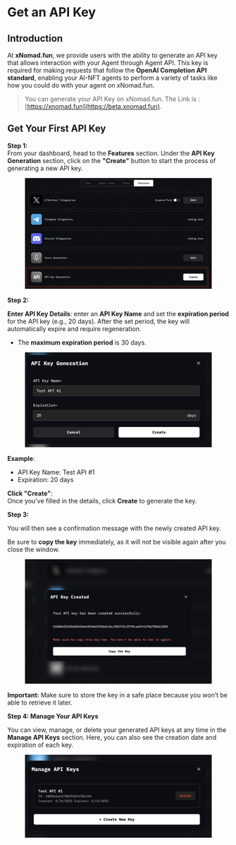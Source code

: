 # Get an API Key

## Introduction

At **xNomad.fun**, we provide users with the ability to generate an API key that allows interaction with your Agent through Agent API. This key is required for making requests that follow the **OpenAI Completion API standard**, enabling your AI-NFT agents to perform a variety of tasks like how you could do with your agent on xNomad.fun.

> You can generate your API Key on xNomad.fun. The Link is : [https://xnomad.fun](https://beta.xnomad.fun).

## Get Your First API Key

**Step 1:** \
From your dashboard, head to the **Features** section.  Under the **API Key Generation** section, click on the **"Create"** button to start the process of generating a new API key.

<figure><img src="../../.gitbook/assets/Screen Shot 2025-04-24 at 3.13.06 PM.png" alt=""><figcaption></figcaption></figure>

**Step 2:**&#x20;

**Enter API Key Details**: enter an **API Key Name** and set the **expiration period** for the API key (e.g., 20 days).  After the set period, the key will automatically expire and require regeneration.

* The **maximum expiration period** is 30 days.

<figure><img src="../../.gitbook/assets/Screen Shot 2025-04-24 at 3.13.40 PM.png" alt=""><figcaption></figcaption></figure>

**Example**:

* API Key Name: Test API #1
* Expiration: 20 days

**Click "Create"**:\
Once you've filled in the details, click **Create** to generate the key.



**Step 3:**&#x20;

You will then see a confirmation message with the newly created API key.&#x20;

Be sure to **copy the key** immediately, as it will not be visible again after you close the window.

<figure><img src="../../.gitbook/assets/Screen Shot 2025-04-24 at 3.14.04 PM.png" alt=""><figcaption></figcaption></figure>

**Important:** Make sure to store the key in a safe place because you won’t be able to retrieve it later.



**Step 4: Manage Your API Keys**

You can view, manage, or delete your generated API keys at any time in the **Manage API Keys** section. Here, you can also see the creation date and expiration of each key.

<figure><img src="../../.gitbook/assets/Screen Shot 2025-04-24 at 3.14.11 PM.png" alt=""><figcaption></figcaption></figure>



